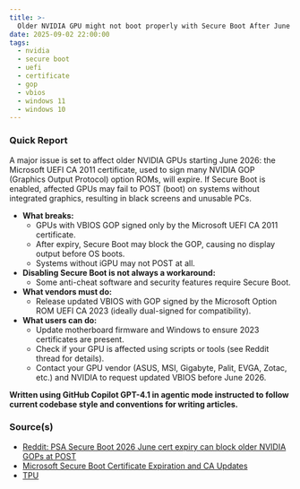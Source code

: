 ```yaml
---
title: >-
  Older NVIDIA GPU might not boot properly with Secure Boot After June 2026
date: 2025-09-02 22:00:00
tags:
  - nvidia
  - secure boot
  - uefi
  - certificate
  - gop
  - vbios
  - windows 11
  - windows 10
---
```


### Quick Report

A major issue is set to affect older NVIDIA GPUs starting June 2026: the Microsoft UEFI CA 2011 certificate, used to sign many NVIDIA GOP (Graphics Output Protocol) option ROMs, will expire. If Secure Boot is enabled, affected GPUs may fail to POST (boot) on systems without integrated graphics, resulting in black screens and unusable PCs.
<!-- more -->

- **What breaks:**
  - GPUs with VBIOS GOP signed only by the Microsoft UEFI CA 2011 certificate.
  - After expiry, Secure Boot may block the GOP, causing no display output before OS boots.
  - Systems without iGPU may not POST at all.
- **Disabling Secure Boot is not always a workaround:**
  - Some anti-cheat software and security features require Secure Boot.
- **What vendors must do:**
  - Release updated VBIOS with GOP signed by the Microsoft Option ROM UEFI CA 2023 (ideally dual-signed for compatibility).
- **What users can do:**
  - Update motherboard firmware and Windows to ensure 2023 certificates are present.
  - Check if your GPU is affected using scripts or tools (see Reddit thread for details).
  - Contact your GPU vendor (ASUS, MSI, Gigabyte, Palit, EVGA, Zotac, etc.) and NVIDIA to request updated VBIOS before June 2026.

**Written using GitHub Copilot GPT-4.1 in agentic mode instructed to follow current codebase style and conventions for writing articles.**

### Source(s)

- [Reddit: PSA Secure Boot 2026 June cert expiry can block older NVIDIA GOPs at POST][def]
- [Microsoft Secure Boot Certificate Expiration and CA Updates][def2]
- [TPU][def3]

[def]: https://old.reddit.com/r/nvidia/comments/1n1jroi/psa_secure_boot_2026_june_cert_expiry_can_block/
[def2]: https://support.microsoft.com/en-us/topic/windows-secure-boot-certificate-expiration-and-ca-updates-7ff40d33-95dc-4c3c-8725-a9b95457578e
[def3]: https://www.techpowerup.com/340520/some-older-nvidia-graphics-cards-may-not-boot-correctly-with-windows-secure-boot-after-june-2026#comments
